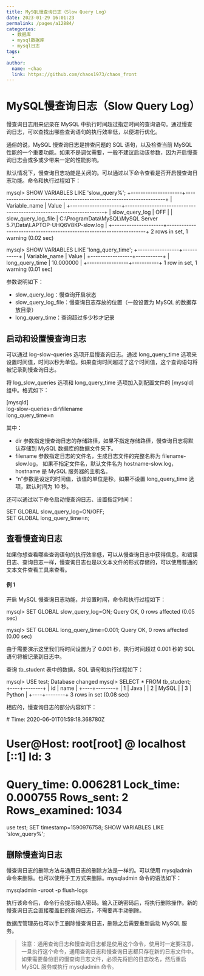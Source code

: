 ```yaml
---
title: MySQL慢查询日志（Slow Query Log）
date: 2023-01-29 16:01:23
permalink: /pages/a12884/
categories:
  - 数据库
  - mysql数据库
  - mysql日志
tags:
  - 
author: 
  name: ~chao
  link: https://github.com/chaos1973/chaos_front
---
```

# MySQL慢查询日志（Slow Query Log）

慢查询日志用来记录在 MySQL 中执行时间超过指定时间的查询语句。通过慢查询日志，可以查找出哪些查询语句的执行效率低，以便进行优化。  

通俗的说，MySQL 慢查询日志是排查问题的 SQL 语句，以及检查当前 MySQL 性能的一个重要功能。如果不是调优需要，一般不建议启动该参数，因为开启慢查询日志会或多或少带来一定的性能影响。  

默认情况下，慢查询日志功能是关闭的。可以通过以下命令查看是否开启慢查询日志功能。命令和执行过程如下：

mysql> SHOW VARIABLES LIKE 'slow\_query%';
+---------------------+---------------------------------------------------------------------+
| Variable\_name       | Value                                                               |
+---------------------+---------------------------------------------------------------------+
| slow\_query\_log      | OFF                                                                 |
| slow\_query\_log\_file | C:\\ProgramData\\MySQL\\MySQL Server 5.7\\Data\\LAPTOP-UHQ6V8KP-slow.log |
+---------------------+---------------------------------------------------------------------+
2 rows in set, 1 warning (0.02 sec)

mysql> SHOW VARIABLES LIKE 'long\_query\_time';
+-----------------+-----------+
| Variable\_name   | Value     |
+-----------------+-----------+
| long\_query\_time | 10.000000 |
+-----------------+-----------+
1 row in set, 1 warning (0.01 sec)

参数说明如下：

- slow\_query\_log：慢查询开启状态
- slow\_query\_log\_file：慢查询日志存放的位置（一般设置为 MySQL 的数据存放目录）
- long\_query\_time：查询超过多少秒才记录

## 启动和设置慢查询日志

可以通过 log-slow-queries 选项开启慢查询日志。通过 long\_query\_time 选项来设置时间值，时间以秒为单位。如果查询时间超过了这个时间值，这个查询语句将被记录到慢查询日志。  

将 log\_slow\_queries 选项和 long\_query\_time 选项加入到配置文件的 \[mysqld\] 组中。格式如下：  

\[mysqld\]  
log-slow-queries=dir\\filename  
long\_query\_time=n

其中：

- dir 参数指定慢查询日志的存储路径，如果不指定存储路径，慢查询日志将默认存储到 MySQL 数据库的数据文件夹下。
- filename 参数指定日志的文件名，生成日志文件的完整名称为 filename-slow.log。 如果不指定文件名，默认文件名为 hostname-slow.log，hostname 是 MySQL 服务器的主机名。
- “n”参数是设定的时间值，该值的单位是秒。如果不设置 long\_query\_time 选项，默认时间为 10 秒。

  

还可以通过以下命令启动慢查询日志、设置指定时间：

SET GLOBAL slow\_query\_log=ON/OFF;  
SET GLOBAL long\_query\_time=n;

## 查看慢查询日志

如果你想查看哪些查询语句的执行效率低，可以从慢查询日志中获得信息。和错误日志、查询日志一样，慢查询日志也是以文本文件的形式存储的，可以使用普通的文本文件查看工具来查看。

#### 例 1

开启 MySQL 慢查询日志功能，并设置时间，命令和执行过程如下：

mysql> SET GLOBAL slow\_query\_log=ON;
Query OK, 0 rows affected (0.05 sec)

mysql> SET GLOBAL long\_query\_time=0.001;
Query OK, 0 rows affected (0.00 sec)

由于需要演示这里我们将时间设置为了 0.001 秒，执行时间超过 0.001 秒的 SQL 语句将被记录到日志中。  

查询 tb\_student 表中的数据，SQL 语句和执行过程如下：

mysql> USE test;
Database changed
mysql> SELECT \* FROM tb\_student;
+----+--------+
| id | name   |
+----+--------+
|  1 | Java   |
|  2 | MySQL  |
|  3 | Python |
+----+--------+
3 rows in set (0.08 sec)

相应的，慢查询日志的部分内容如下：

\# Time: 2020-06-01T01:59:18.368780Z
# User@Host: root\[root\] @ localhost \[::1\]  Id:     3
# Query\_time: 0.006281  Lock\_time: 0.000755 Rows\_sent: 2  Rows\_examined: 1034
use test;
SET timestamp=1590976758;
SHOW VARIABLES LIKE 'slow\_query%';

## 删除慢查询日志

慢查询日志的删除方法与通用日志的删除方法是一样的。可以使用 mysqladmin 命令来删除。也可以使用手工方式来删除。mysqladmin 命令的语法如下：  

mysqladmin -uroot -p flush-logs

执行该命令后，命令行会提示输入密码。输入正确密码后，将执行删除操作。新的慢查询日志会直接覆盖旧的查询日志，不需要再手动删除。  

数据库管理员也可以手工删除慢查询日志，删除之后需要重新启动 MySQL 服务。  

> 注意：通用查询日志和慢查询日志都是使用这个命令，使用时一定要注意，一旦执行这个命令，通用查询日志和慢查询日志都只存在新的日志文件中。如果需要备份旧的慢查询日志文件，必须先将旧的日志改名，然后重启 MySQL 服务或执行 mysqladmin 命令。